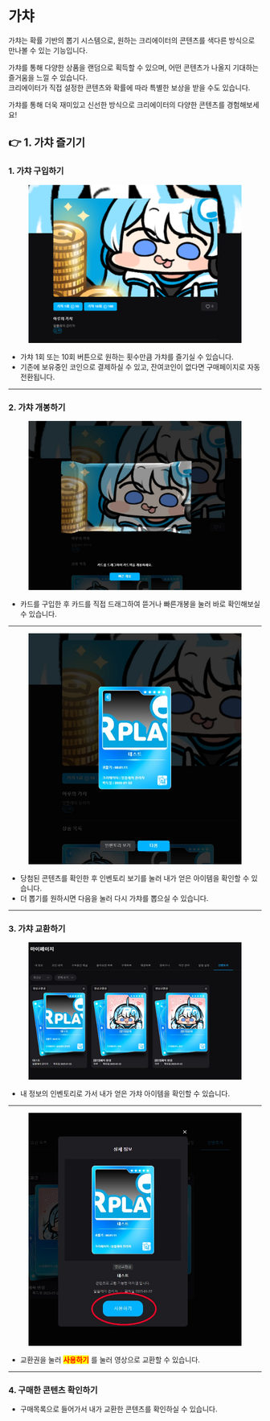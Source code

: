 # 가챠

가챠는 확률 기반의 뽑기 시스템으로, 원하는 크리에이터의 콘텐츠를 색다른 방식으로 만나볼 수 있는 기능입니다.

가챠를 통해 다양한 상품을 랜덤으로 획득할 수 있으며, 어떤 콘텐츠가 나올지 기대하는 즐거움을 느낄 수 있습니다.  \
크리에이터가 직접 설정한 콘텐츠와 확률에 따라 특별한 보상을 받을 수도 있습니다. &#x20;

가챠를 통해 더욱 재미있고 신선한 방식으로 크리에이터의 다양한 콘텐츠를 경험해보세요! &#x20;

## 👉 1. 가챠 즐기기

### **1. 가챠 구입하기**

<figure><img src="../../.gitbook/assets/image (126).png" alt=""><figcaption></figcaption></figure>

* 가챠 1회 또는 10회 버튼으로 원하는 횟수만큼 가챠를 즐기실 수 있습니다.
* 기존에 보유중인 코인으로 결제하실 수 있고, 잔여코인이 없다면 구매페이지로 자동 전환됩니다.

***

### **2. 가챠  개봉하기**

<figure><img src="../../.gitbook/assets/카드개봉.jpg" alt=""><figcaption></figcaption></figure>

* 카드를 구입한 후 카드를 직접 드래그하여 뜯거나 빠른개봉을 눌러 바로 확인해보실 수 있습니다.

***

<figure><img src="../../.gitbook/assets/카드 깐후.jpg" alt=""><figcaption></figcaption></figure>

* 당첨된 콘텐츠를 확인한 후 인벤토리 보기를 눌러 내가 얻은 아이템을 확인할 수 있습니다.
* 더 뽑기를 원하시면 다음을 눌러 다시 가챠를 뽑으실 수 있습니다.

***

### **3. 가챠 교환하기**

<figure><img src="../../.gitbook/assets/인벤토리.jpg" alt=""><figcaption></figcaption></figure>

* 내 정보의 인벤토리로 가서 내가 얻은 가챠 아이템을 확인할 수 있습니다.

***

<figure><img src="../../.gitbook/assets/교환권사용.jpg" alt=""><figcaption></figcaption></figure>

* 교환권을 눌러 <mark style="color:red;">**사용하기**</mark> <mark style="color:red;"></mark> 를 눌러 영상으로 교환할 수 있습니다.

***

### **4. 구매한 콘텐츠 확인하기**

* 구매목록으로 들어가서 내가 교환한 콘텐츠를 확인하실 수 있습니다.
